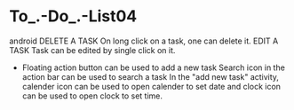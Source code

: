 # To_.-Do_.-List04
android
DELETE A TASK
On long click on a task, one can delete it.
EDIT A TASK
Task can be edited by single click on it.
+ Floating action button can be used to add a new task
Search icon in the action bar can be used to search a task
In the "add new task" activity, calender icon can be used to open calender to set date and clock icon can be used to open clock to set time.

